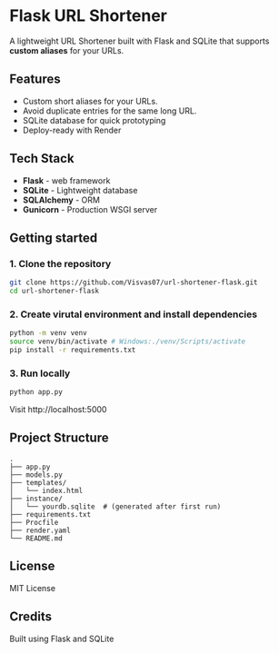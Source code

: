 # Flask URL Shortener

A lightweight URL Shortener built with Flask and SQLite that supports **custom aliases** for your URLs.

## Features
- Custom short aliases for your URLs.
- Avoid duplicate entries for the same long URL.
- SQLite database for quick prototyping
- Deploy-ready with Render


## Tech Stack

- **Flask** - web framework
- **SQLite** - Lightweight database
- **SQLAlchemy** - ORM
- **Gunicorn** - Production WSGI server

## Getting started

### 1. Clone the repository
```bash
git clone https://github.com/Visvas07/url-shortener-flask.git
cd url-shortener-flask
```

### 2. Create virutal environment and install dependencies
```bash       
python -m venv venv
source venv/bin/activate # Windows:./venv/Scripts/activate
pip install -r requirements.txt
```

### 3. Run locally
```bash
python app.py
```
Visit http://localhost:5000

## Project Structure

```
.
├── app.py
├── models.py
├── templates/
│   └── index.html
├── instance/
│   └── yourdb.sqlite  # (generated after first run)
├── requirements.txt
├── Procfile
├── render.yaml
└── README.md
```

## License
MIT License

## Credits

Built using Flask and SQLite